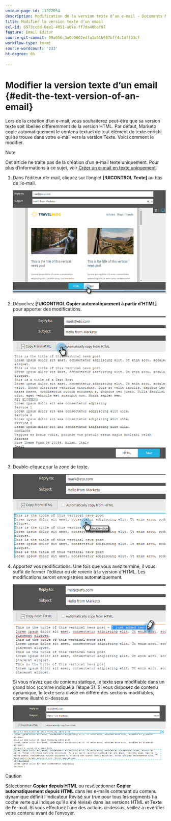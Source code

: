 ```yaml
---
unique-page-id: 11372054
description: Modification de la version texte d’un e-mail - Documents Marketo - Documentation du produit
title: Modifier la version texte d’un email
exl-id: 6973ccdd-6ae1-4051-ab7e-ff7da40baf97
feature: Email Editor
source-git-commit: 09a656c3a0d0002edfa1a61b987bff4c1dff33cf
workflow-type: tm+mt
source-wordcount: '233'
ht-degree: 6%

---
```


# Modifier la version texte d’un email {#edit-the-text-version-of-an-email}

Lors de la création d’un e-mail, vous souhaiterez peut-être que sa version texte soit libellée différemment de la version HTML. Par défaut, Marketo copie automatiquement le contenu textuel de tout élément de texte enrichi qui se trouve dans votre e-mail vers la version Texte. Voici comment le modifier.

>[!NOTE]
>
>Cet article ne traite pas de la création d’un e-mail texte uniquement. Pour plus d’informations à ce sujet, voir [Créer un e-mail en texte uniquement](/help/marketo/product-docs/email-marketing/general/creating-an-email/create-a-text-only-email.md).

1. Dans l’éditeur d’e-mail, cliquez sur l’onglet **[!UICONTROL Texte]** au bas de l’e-mail.

   ![](assets/one-5.png)

1. Décochez **[!UICONTROL Copier automatiquement à partir d’HTML]** pour apporter des modifications.

   ![](assets/two-5.png)

1. Double-cliquez sur la zone de texte.

   ![](assets/three-4.png)

1. Apportez vos modifications. Une fois que vous avez terminé, il vous suffit de fermer l’éditeur ou de revenir à la version d’HTML. Les modifications seront enregistrées automatiquement.

   ![](assets/four-4.png)

   Si vous n’avez que du contenu statique, le texte sera modifiable dans un grand bloc (comme indiqué à l’étape 3). Si vous disposez de contenu dynamique, le texte sera divisé en différentes sections modifiables, comme illustré ci-dessous.

   ![](assets/five-3.png)

>[!CAUTION]
>
>Sélectionner **Copier depuis HTML** ou resélectionner **Copier automatiquement depuis HTML** dans les e-mails contenant du contenu dynamique définit l’indicateur Révisé sur _true_ pour tous les segments (la coche verte qui indique qu’il a été révisé) dans les versions HTML et Texte de l’e-mail. Si vous effectuez l’une des actions ci-dessus, veillez à revérifier votre contenu avant de l’envoyer.
